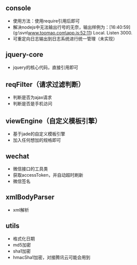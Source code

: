 ## console
* 使用方法：使用require引用后即可
* 解决nodejs中无法输出行号的无奈，输出样例为：[16:40:59] (g:\svn\www.toomao.com\app.js:52:11) Local. Listen 3000.
* 可重定向日志输出到日志系统进行统一管理（未实现）

## jquery-core
* jquery的核心代码，直接引用即可

## reqFilter（请求过滤判断）
* 判断是否为ajax请求
* 判断是否是手机访问

## viewEngine（自定义模板引擎）
* 基于jade的自定义模板引擎
* 加入任何想加的规格即可

## wechat
* 微信接口的工具类
* 获取accessToken，并自动超时刷新
* 微信签名

## xmlBodyParser
* xml解析

## utils
* 格式化日期
* md5加密
* sha1加密
* hmacSha1加密，对接腾讯云可能会用到
